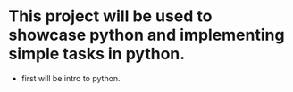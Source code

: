 # This project will be used to showcase python and implementing simple tasks in python.
* first will be intro to python.